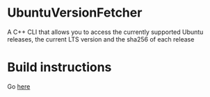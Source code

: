 # UbuntuVersionFetcher
A C++ CLI that allows you to access the currently supported Ubuntu releases, the current LTS version and the sha256 of each release



# Build instructions
Go [here](./INSTALL.md)